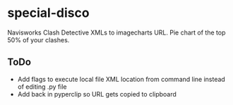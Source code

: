 # special-disco
Navisworks Clash Detective XMLs to imagecharts URL. Pie chart of the top 50% of your clashes.

## ToDo

  - Add flags to execute local file XML location from command line instead of editing .py file
  - Add back in pyperclip so URL gets copied to clipboard
